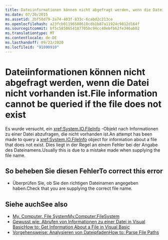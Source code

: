 ```yaml
---
title: Dateiinformationen können nicht abgefragt werden, wenn die Datei nicht vorhanden ist.
ms.date: 07/20/2015
ms.assetid: 2bf50d79-2a74-403f-833c-6cabd2c213ce
ms.openlocfilehash: a23fcb01196588618cdb1b87a11924c9812d164f
ms.sourcegitcommit: bf5c5850654187705bc94cc40ebfb62fe346ab02
ms.translationtype: MT
ms.contentlocale: de-DE
ms.lasthandoff: 09/23/2020
ms.locfileid: "91090910"
---
```

# <a name="file-information-cannot-be-queried-if-the-file-does-not-exist"></a><span data-ttu-id="0d37f-102">Dateiinformationen können nicht abgefragt werden, wenn die Datei nicht vorhanden ist.</span><span class="sxs-lookup"><span data-stu-id="0d37f-102">File information cannot be queried if the file does not exist</span></span>

<span data-ttu-id="0d37f-103">Es wurde versucht, ein <xref:System.IO.FileInfo> -Objekt nach Informationen zu einer Datei abzufragen, die nicht vorhanden ist.</span><span class="sxs-lookup"><span data-stu-id="0d37f-103">An attempt has been made to query a <xref:System.IO.FileInfo> object for information about a file that does not exist.</span></span> <span data-ttu-id="0d37f-104">Dies liegt in der Regel an einem Fehler bei der Angabe des Dateinamens.</span><span class="sxs-lookup"><span data-stu-id="0d37f-104">Usually this is due to a mistake made when supplying the file name.</span></span>  
  
## <a name="to-correct-this-error"></a><span data-ttu-id="0d37f-105">So beheben Sie diesen Fehler</span><span class="sxs-lookup"><span data-stu-id="0d37f-105">To correct this error</span></span>  
  
- <span data-ttu-id="0d37f-106">Überprüfen Sie, ob Sie den richtigen Dateinamen angegeben haben.</span><span class="sxs-lookup"><span data-stu-id="0d37f-106">Check that you are supplying the correct file name.</span></span>  
  
## <a name="see-also"></a><span data-ttu-id="0d37f-107">Siehe auch</span><span class="sxs-lookup"><span data-stu-id="0d37f-107">See also</span></span>

- [<span data-ttu-id="0d37f-108">My. Computer. File System</span><span class="sxs-lookup"><span data-stu-id="0d37f-108">My.Computer.FileSystem</span></span>](xref:Microsoft.VisualBasic.FileIO.FileSystem)
- <span data-ttu-id="0d37f-109">[Gewusst wie: Abrufen von Informationen zu einer Datei in Visual Basic](/previous-versions/visualstudio/visual-studio-2010/abtzf6f7(v=vs.100))</span><span class="sxs-lookup"><span data-stu-id="0d37f-109">[How to: Get Information About a File in Visual Basic](/previous-versions/visualstudio/visual-studio-2010/abtzf6f7(v=vs.100))</span></span>
- [<span data-ttu-id="0d37f-110">Vorgehensweise: Analysieren von Dateipfaden</span><span class="sxs-lookup"><span data-stu-id="0d37f-110">How to: Parse File Paths</span></span>](../developing-apps/programming/drives-directories-files/how-to-parse-file-paths.md)
